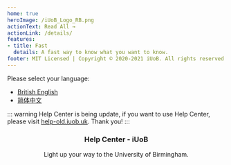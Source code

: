 ```yaml
---
home: true
heroImage: /iUoB_Logo_RB.png
actionText: Read All →
actionLink: /details/
features:
- title: Fast
  details: A fast way to know what you want to know.
footer: MIT Licensed | Copyright © 2020-2021 iUoB. All rights reserved.
---
```



Please select your language:
- [British English](./)
- [简体中文](./zh-Hans/)

::: warning
Help Center is being update, if you want to use Help Center, please visit [help-old.iuob.uk](https://help-old.iuob.uk/). Thank you!
:::


### <center>Help Center - iUoB</center>

<center>Light up your way to the University of Birmingham.</center>


